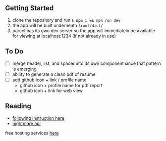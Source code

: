 
Getting Started
---
1. clone the repository and run `$ npm i && npm run dev`
2. the app will be built underneath `$root/dist/`
3. parcel has its own dev server so the app will immediately be available for viewing at localhost:1234 (if not already in use)

To Do
---
- [ ] merge header, list, and spacer into its own component since that pattern is emerging
- [ ] ability to generate a clean pdf of resume
- [ ] add github icon + link / profile name
    - github icon + profile name for pdf report
    - github icon + link for web view

Reading
---

- [following instruction here](https://blog.bitsrc.io/how-to-perform-web-scraping-using-node-js-part-2-7a365aeedb43)
- [nightmare api](https://www.npmjs.com/package/nightmare#extract-from-the-page)


free hosting services [here](https://www.hostingadvice.com/how-to/best-free-database-hosting/)
